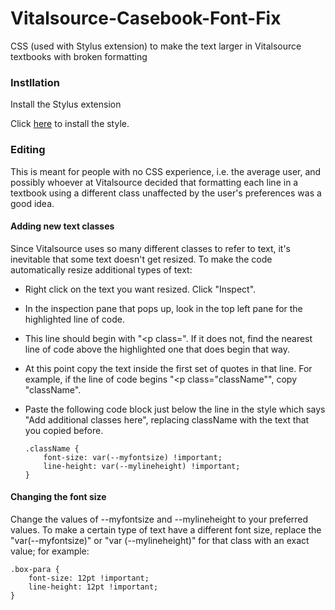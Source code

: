 # Vitalsource-Casebook-Font-Fix
CSS (used with Stylus extension) to make the text larger in Vitalsource textbooks with broken formatting

### Instllation
Install the Stylus extension

Click [here](https://github.com/Lithovox/Vitalsource-Casebook-Font-Fix/raw/main/vitalsource.user.css) to install the style.

### Editing
This is meant for people with no CSS experience, i.e. the average user, and possibly whoever at Vitalsource decided that formatting each line in a textbook using a different class unaffected by the user's preferences was a good idea.

#### Adding new text classes
Since Vitalsource uses so many different classes to refer to text, it's inevitable that some text doesn't get resized. To make the code automatically resize additional types of text:

- Right click on the text you want resized. Click "Inspect".  
- In the inspection pane that pops up, look in the top left pane for the highlighted line of code.   
- This line should begin with "<p class=". If it does not, find the nearest line of code above the highlighted one that does begin that way.  
- At this point copy the text inside the first set of quotes in that line. For example, if the line of code begins "<p class="className"", copy "className".  
- Paste the following code block just below the line in the style which says "Add additional classes here", replacing className with the text that you copied before.

      .className {
          font-size: var(--myfontsize) !important;
          line-height: var(--mylineheight) !important;
      }

#### Changing the font size
Change the values of --myfontsize and --mylineheight to your preferred values. To make a certain type of text have a different font size, replace the "var(--myfontsize)" or "var (--mylineheight)" for that class with an exact value; for example:

    .box-para {
        font-size: 12pt !important;
        line-height: 12pt !important;
    }
